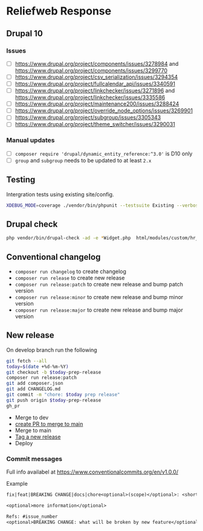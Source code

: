 # Reliefweb Response

## Drupal 10

### Issues

- [ ] https://www.drupal.org/project/components/issues/3278984 and https://www.drupal.org/project/components/issues/3299770
- [ ] https://www.drupal.org/project/csv_serialization/issues/3294354
- [ ] https://www.drupal.org/project/fullcalendar_api/issues/3340591
- [ ] https://www.drupal.org/project/linkchecker/issues/3271896 and https://www.drupal.org/project/linkchecker/issues/3335586
- [ ] https://www.drupal.org/project/maintenance200/issues/3288424
- [ ] https://www.drupal.org/project/override_node_options/issues/3269901
- [ ] https://www.drupal.org/project/subgroup/issues/3305343
- [ ] https://www.drupal.org/project/theme_switcher/issues/3290031

### Manual updates

- [ ] `composer require 'drupal/dynamic_entity_reference:^3.0'` is D10 only
- [ ] `group` and `subgroup` needs to be updated to at least `2.x`

## Testing

Intergration tests using existing site/config.

```sh {name=runtests}
XDEBUG_MODE=coverage ./vendor/bin/phpunit --testsuite Existing --verbose
```


## Drupal check

```sh {name=drupalcheck}
php vendor/bin/drupal-check -ad -e *Widget.php  html/modules/custom/hr_paragraphs/src
```

## Conventional changelog

- `composer run changelog` to create changelog
- `composer run release` to create new release
- `composer run release:patch` to create new release and bump patch version
- `composer run release:minor` to create new release and bump minor version
- `composer run release:major` to create new release and bump major version

## New release

On develop branch run the following

```sh {name=changelog}
git fetch --all
today=$(date +%d-%m-%Y)
git checkout -b $today-prep-release
composer run release:patch
git add composer.json
git add CHANGELOG.md
git commit -m "chore: $today prep release"
git push origin $today-prep-release
gh_pr
```

- Merge to dev
- [create PR to merge to main](https://github.com/UN-OCHA/response-site/compare/main...develop)
- Merge to main
- [Tag a new release](./gh_release)
- Deploy

### Commit messages

Full info availabel at https://www.conventionalcommits.org/en/v1.0.0/

Example

```txt
fix|feat|BREAKING CHANGE|docs|chore<optional>(scope)</optional>: <short title>

<optional>more information</optional>

Refs: #issue_number
<optional>BREAKING CHANGE: what will be broken by new feature</optional>
```

